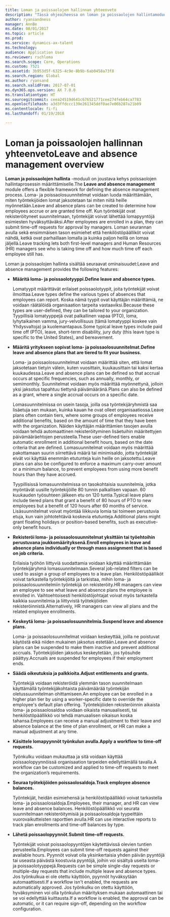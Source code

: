```yaml
---
title: Loman ja poissaolojen hallinnan yhteenveto
description: "Tässä ohjeaiheessa on loman ja poissaolojen hallintamoduulin yleiskatsaus. Tämä moduuli on joustava kehys poissaolojen hallintaprosessin määrittämiselle. Loma- ja poissaolosuunnitelmat voidaan luoda määrittämään, miten työntekijöiden lomat jaksotetaan tai miten niitä heille myönnetään."
author: ryansandness
manager: AnnBe
ms.date: 08/01/2017
ms.topic: article
ms.prod: 
ms.service: dynamics-ax-talent
ms.technology: 
audience: Application User
ms.reviewer: rschloma
ms.search.scope: Core, Operations
ms.custom: 7521
ms.assetid: 3b953d5f-6325-4c9e-8b9b-6ab0458a73f8
ms.search.region: Global
ms.author: ryansand
ms.search.validFrom: 2017-07-01
ms.dyn365.ops.version: AX 7.0.0
ms.translationtype: HT
ms.sourcegitcommit: ceea24519d641c676521771cee274feb64ca7783
ms.openlocfilehash: a3d3ffdccc139e261345ddf0ae7e06b287a21b09
ms.contentlocale: fi-fi
ms.lasthandoff: 01/19/2018

---
```

# <a name="leave-and-absence-management-overview"></a><span data-ttu-id="a3270-105">Loman ja poissaolojen hallinnan yhteenveto</span><span class="sxs-lookup"><span data-stu-id="a3270-105">Leave and absence management overview</span></span>

<span data-ttu-id="a3270-106">**Loman ja poissaolojen hallinta** -moduuli on joustava kehys poissaolojen hallintaprosessin määrittämiselle.</span><span class="sxs-lookup"><span data-stu-id="a3270-106">The **Leave and absence management** module offers a flexible framework for defining the absence management process.</span></span> <span data-ttu-id="a3270-107">Loma- ja poissaolosuunnitelmat voidaan luoda määrittämään, miten työntekijöiden lomat jaksotetaan tai miten niitä heille myönnetään.</span><span class="sxs-lookup"><span data-stu-id="a3270-107">Leave and absence plans can be created to determine how employees accrue or are granted time off.</span></span> <span data-ttu-id="a3270-108">Kun työntekijät ovat rekisteröityneet suunnitelmaan, työntekijät voivat lähettää lomapyyntöjä esimiesten hyväksyttäväksi.</span><span class="sxs-lookup"><span data-stu-id="a3270-108">After employees are enrolled in a plan, they can submit time-off requests for approval by managers.</span></span> <span data-ttu-id="a3270-109">Loman seurannan avulla sekä ensimmäisen tason esimiehet että henkilöstöpäälliköt voivat nähdä, ketkä ovat parhaillaan lomalla ja kuinka paljon heillä on lomaa jäljellä.</span><span class="sxs-lookup"><span data-stu-id="a3270-109">Leave tracking lets both first-level managers and Human Resources (HR) managers see who is taking time off and how much time off each employee still has.</span></span>  

<span data-ttu-id="a3270-110">Loman ja poissaolojen hallinta sisältää seuraavat ominaisuudet:</span><span class="sxs-lookup"><span data-stu-id="a3270-110">Leave and absence management provides the following features:</span></span> 

- <span data-ttu-id="a3270-111">**Määritä loma- ja poissaolotyyppi.**</span><span class="sxs-lookup"><span data-stu-id="a3270-111">**Define leave and absence types.**</span></span>

    <span data-ttu-id="a3270-112">Lomatyypit määrittävät erilaiset poissaolotyypit, joita työntekijät voivat ilmoittaa.</span><span class="sxs-lookup"><span data-stu-id="a3270-112">Leave types define the various types of absences that employees can report.</span></span> <span data-ttu-id="a3270-113">Koska nämä tyypit ovat käyttäjän määrittämiä, ne voidaan räätälöidä organisaation tarpeita vastaaviksi.</span><span class="sxs-lookup"><span data-stu-id="a3270-113">Because these types are user-defined, they can be tailored to your organization.</span></span> <span data-ttu-id="a3270-114">Tyypillisiä lomatyyppejä ovat palkallinen vapaa (PTO), loma, lyhytaikainen vamma, jury-velvollisuus (tämä lomatyyppi koskee vain Yhdysvaltoja) ja kuolemantapaus.</span><span class="sxs-lookup"><span data-stu-id="a3270-114">Some typical leave types include paid time off (PTO), leave, short-term disability, jury duty (this leave type is specific to the United States), and bereavement.</span></span> 

- <span data-ttu-id="a3270-115">**Määritä yritykseen sopivat loma- ja poissaolosuunnitelmat.**</span><span class="sxs-lookup"><span data-stu-id="a3270-115">**Define leave and absence plans that are tiered to fit your business.**</span></span>

    <span data-ttu-id="a3270-116">Loma- ja poissaolosuunnitelmat voidaan määrittää siten, että lomat jaksotetaan tietyin välein, kuten vuosittain, kuukausittain tai kaksi kertaa kuukaudessa.</span><span class="sxs-lookup"><span data-stu-id="a3270-116">Leave and absence plans can be defined so that accrual occurs at specific frequencies, such as annually, monthly, or semimonthly.</span></span> <span data-ttu-id="a3270-117">Suunnitelmat voidaan myös määrittää myönnettynä, jolloin yksi jaksotus tapahtuu tiettynä päivämääränä.</span><span class="sxs-lookup"><span data-stu-id="a3270-117">Plans can also be defined as a grant, where a single accrual occurs on a specific date.</span></span> 

    <span data-ttu-id="a3270-118">Lomasuunnitelmissa on usein tasoja, joilla osa työntekijäryhmistä saa lisäetuja sen mukaan, kuinka kauan he ovat olleet organisaatiossa.</span><span class="sxs-lookup"><span data-stu-id="a3270-118">Leave plans often contain tiers, where some groups of employees receive additional benefits, based on the amount of time that they have been with the organization.</span></span> <span data-ttu-id="a3270-119">Näiden käyttäjän määrittämien tasojen avulla voidaan tehdä automaattinen rekisteröityminen lisäetuihin määritettyjen päivämääräehtojen perusteella.</span><span class="sxs-lookup"><span data-stu-id="a3270-119">These user-defined tiers enable automatic enrollment in additional benefit hours, based on the date criteria that are defined.</span></span> <span data-ttu-id="a3270-120">Lomasuunnitelmat voidaan myös määrittää pakottamaan suurin siirrettävä määrä tai minimisaldo, jotta työntekijät eivät voi käyttää enemmän etutunteja kuin heille on jaksotettu.</span><span class="sxs-lookup"><span data-stu-id="a3270-120">Leave plans can also be configured to enforce a maximum carry-over amount or a minimum balance, to prevent employees from using more benefit hours than they have accrued.</span></span> 

    <span data-ttu-id="a3270-121">Tyypillisissä lomasuunnitelmissa on tasokohtaisia suunnitelmia, jotka myöntävät uusille työntekijöille 80 tunnin palkallisen vapaan. 60 kuukauden työsuhteen jälkeen etu on 120 tuntia.</span><span class="sxs-lookup"><span data-stu-id="a3270-121">Typical leave plans include tiered plans that grant a benefit of 80 hours of PTO to new employees but a benefit of 120 hours after 60 months of service.</span></span> <span data-ttu-id="a3270-122">Lisäsuunnitelmat voivat myöntää liikkuvia lomia tai toimeen perustuvia etuja, kun vain johtotehtäviä koskevia etutunteja.</span><span class="sxs-lookup"><span data-stu-id="a3270-122">Additional plans might grant floating holidays or position-based benefits, such as executive-only benefit hours.</span></span>

- <span data-ttu-id="a3270-123">**Rekisteröi loma- ja poissaolosuunnitelmat yksittäin tai työehtoihin perustuvana joukkomäärityksenä.**</span><span class="sxs-lookup"><span data-stu-id="a3270-123">**Enroll employees in leave and absence plans individually or through mass assignment that is based on job criteria.**</span></span>

    <span data-ttu-id="a3270-124">Erilaisia työhön liittyviä suodattamia voidaan käyttää määrittämään työntekijäryhmä lomasuunnitelmaan.</span><span class="sxs-lookup"><span data-stu-id="a3270-124">Several job-related filters can be used to assign a group of employees to a leave plan.</span></span> <span data-ttu-id="a3270-125">Henkilöstöpäälliköt voivat tarkastella työntekijöitä ja tarkistaa, mihin loma- ja poissaolosuunnitelmiin työntekijä on rekisteröity.</span><span class="sxs-lookup"><span data-stu-id="a3270-125">HR managers can view an employee to see what leave and absence plans the employee is enrolled in.</span></span> <span data-ttu-id="a3270-126">Vaihtoehtoisesti henkilöstöjohtajat voivat myös tarkastella kaikkia suunnitelmia ja liittyvistä työtekijöiden rekisteröinnistä.</span><span class="sxs-lookup"><span data-stu-id="a3270-126">Alternatively, HR managers can view all plans and the related employee enrollments.</span></span>

- <span data-ttu-id="a3270-127">**Keskeytä loma- ja poissaolosuunnitelmia.**</span><span class="sxs-lookup"><span data-stu-id="a3270-127">**Suspend leave and absence plans.**</span></span>

    <span data-ttu-id="a3270-128">Loma- ja poissaolosuunnitelmat voidaan keskeyttää, joilla ne poistuvat käytöstä eikä niiden mukainen jaksotus estetään.</span><span class="sxs-lookup"><span data-stu-id="a3270-128">Leave and absence plans can be suspended to make them inactive and prevent additional accruals.</span></span> <span data-ttu-id="a3270-129">Työntekijöiden jaksotus keskeytetään, jos työsuhde päättyy.</span><span class="sxs-lookup"><span data-stu-id="a3270-129">Accruals are suspended for employees if their employment ends.</span></span>  

- <span data-ttu-id="a3270-130">**Säädä oikeutuksia ja palkkioita.**</span><span class="sxs-lookup"><span data-stu-id="a3270-130">**Adjust entitlements and grants.**</span></span>

    <span data-ttu-id="a3270-131">Työntekijä voidaan rekisteröidä ylemmän tason suunnitelmaan käyttämällä työntekijäkohtaista päivämäärää työntekijän oletussuunnitelman ohittamiseen.</span><span class="sxs-lookup"><span data-stu-id="a3270-131">An employee can be enrolled in a higher plan tier by using a worker-specific date to override the employee's default plan offering.</span></span> <span data-ttu-id="a3270-132">Työntekijöiden rekisteröinnin aikaista loma- ja poissaolosaldoa voidaan oikaista manuaalisesti, tai henkilöstöpäällikkö voi tehdä manuaalisen oikaisun koska tahansa.</span><span class="sxs-lookup"><span data-stu-id="a3270-132">Employees can receive a manual adjustment to their leave and absence balance at the time of plan enrollment, or HR can make a manual adjustment at any time.</span></span> 

- <span data-ttu-id="a3270-133">**Käsittele lomapyynnöt työnkulun avulla.**</span><span class="sxs-lookup"><span data-stu-id="a3270-133">**Apply a workflow to time-off requests.**</span></span>

     <span data-ttu-id="a3270-134">Työnkulku voidaan mukauttaa ja sitä voidaan käyttää poissaolopyynnöissä organisaation tarpeiden edellyttämällä tavalla.</span><span class="sxs-lookup"><span data-stu-id="a3270-134">A workflow can be customized and applied to time-off requests to meet the organization’s requirements.</span></span>  

- <span data-ttu-id="a3270-135">**Seuraa työtekijöiden poissaolosaldoja.**</span><span class="sxs-lookup"><span data-stu-id="a3270-135">**Track employee absence balances.**</span></span>

    <span data-ttu-id="a3270-136">Työntekijät, heidän esimiehensä ja henkilöstöpäällikkö voivat tarkastella loma- ja poissaolosaldoja.</span><span class="sxs-lookup"><span data-stu-id="a3270-136">Employees, their manager, and HR can view leave and absence balances.</span></span> <span data-ttu-id="a3270-137">Henkilöstöpäällikkö voi seurata suunnitelmaan rekisteröitymisiä ja poissaolosaldoja tyypeittäin vuorovaikutteisten raporttien avulla.</span><span class="sxs-lookup"><span data-stu-id="a3270-137">HR can use interactive reports to track plan enrollments and time-off balances by type.</span></span> 

- <span data-ttu-id="a3270-138">**Lähetä poissaolopyynnöt.**</span><span class="sxs-lookup"><span data-stu-id="a3270-138">**Submit time-off requests.**</span></span>

    <span data-ttu-id="a3270-139">Työntekijät voivat poissaolopyyntöjen käytettävissä olevien tuntien perusteella.</span><span class="sxs-lookup"><span data-stu-id="a3270-139">Employees can submit time-off requests against their available hours.</span></span> <span data-ttu-id="a3270-140">Pyynnöt voivat olla yksinkertaisia yhden päivän pyyntöjä tai useasta päivästä koostuvia pyyntöjä, joihin voi sisältyä useita loma- ja poissaolotyyppejä.</span><span class="sxs-lookup"><span data-stu-id="a3270-140">Requests can be simple single-day requests or multiple-day requests that include multiple leave and absence types.</span></span> <span data-ttu-id="a3270-141">Jos työnkulkua ei ole otettu käyttöön, pyynnöt hyväksytään automaattisesti.</span><span class="sxs-lookup"><span data-stu-id="a3270-141">If a workflow isn't enabled, the requests are automatically approved.</span></span> <span data-ttu-id="a3270-142">Jos työnkulku on otettu käyttöön, hyväksyminen voi olla työnkulun määrityksen mukaan automaattinen tai se voi edellyttää kuittausta.</span><span class="sxs-lookup"><span data-stu-id="a3270-142">If a workflow is enabled, the approval can be automatic, or it can require sign-off, depending on the workflow configuration.</span></span>

